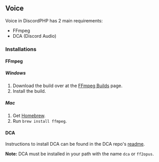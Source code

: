 ## Voice

Voice in DiscordPHP has 2 main requirements:

- FFmpeg
- DCA (Discord Audio)

### Installations

#### FFmpeg

##### Windows

1. Download the build over at the [FFmpeg Builds](http://ffmpeg.zeranoe.com/builds/) page.
2. Install the build.

##### Mac

1. Get [Homebrew](http://brew.sh/).
2. Run `brew install ffmpeg`.

#### DCA

Instructions to install DCA can be found in the DCA repo's [readme](https://github.com/bwmarrin/dca).

**Note:** DCA must be installed in your path with the name `dca` or `ff2opus`.